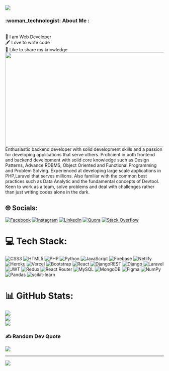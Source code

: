 <img src="https://user-images.githubusercontent.com/59823440/218288756-03cccb9b-1586-4c57-8cbc-b96939af5bfc.png"/>
<h3>:woman_technologist: About Me :</h3> <br>
👑 I am Web Developer<br>🖋 Love to write code<br>🎤 Like to share my knowledge<br>
 
<div align="center">
<div  align="left" align="center">
  <img src="https://user-images.githubusercontent.com/56535991/121919004-354b3400-cd54-11eb-968b-5c5c3af89598.gif" width="600" height="300"/>
</div>
 <div  align="left" >
Enthusiastic backend developer with solid development skills and a passion for developing applications that serve others. Proficient in both frontend and backend development with solid core knowledge such as Design Patterns, Advance RDBMS, Object Oriented and Functional Programming and Problem Solving. Experienced at developing large scale applications in PHP,Laravel that serves millions. Also familiar with the common best practices such as Data Analytic and the fundamental concepts of Devtool. Keen to work as a team, solve problems and deal with challenges rather than just writing codes alone in the dark.
</div>
</div>
 
## 🌐 Socials:
[![Facebook](https://img.shields.io/badge/Facebook-%231877F2.svg?logo=Facebook&logoColor=white)](https://facebook.com/meharaz.TME.5) [![Instagram](https://img.shields.io/badge/Instagram-%23E4405F.svg?logo=Instagram&logoColor=white)](https://instagram.com/meharaz_hossain07) [![LinkedIn](https://img.shields.io/badge/LinkedIn-%230077B5.svg?logo=linkedin&logoColor=white)](https://linkedin.com/in/meharaz-hossain-aa1434245) [![Quora](https://img.shields.io/badge/Quora-%23B92B27.svg?logo=Quora&logoColor=white)](https://quora.com/profile/Meharaz05-Rony) [![Stack Overflow](https://img.shields.io/badge/-Stackoverflow-FE7A16?logo=stack-overflow&logoColor=white)](https://stackoverflow.com/users/20131265) 

# 💻 Tech Stack:
![CSS3](https://img.shields.io/badge/css3-%231572B6.svg?style=for-the-badge&logo=css3&logoColor=white) ![HTML5](https://img.shields.io/badge/html5-%23E34F26.svg?style=for-the-badge&logo=html5&logoColor=white) ![PHP](https://img.shields.io/badge/php-%23777BB4.svg?style=for-the-badge&logo=php&logoColor=white) ![Python](https://img.shields.io/badge/python-3670A0?style=for-the-badge&logo=python&logoColor=ffdd54) ![JavaScript](https://img.shields.io/badge/javascript-%23323330.svg?style=for-the-badge&logo=javascript&logoColor=%23F7DF1E) ![Firebase](https://img.shields.io/badge/firebase-%23039BE5.svg?style=for-the-badge&logo=firebase) ![Netlify](https://img.shields.io/badge/netlify-%23000000.svg?style=for-the-badge&logo=netlify&logoColor=#00C7B7) ![Heroku](https://img.shields.io/badge/heroku-%23430098.svg?style=for-the-badge&logo=heroku&logoColor=white) ![Vercel](https://img.shields.io/badge/vercel-%23000000.svg?style=for-the-badge&logo=vercel&logoColor=white) ![Bootstrap](https://img.shields.io/badge/bootstrap-%23563D7C.svg?style=for-the-badge&logo=bootstrap&logoColor=white) ![React](https://img.shields.io/badge/react-%2320232a.svg?style=for-the-badge&logo=react&logoColor=%2361DAFB) ![DjangoREST](https://img.shields.io/badge/DJANGO-REST-ff1709?style=for-the-badge&logo=django&logoColor=white&color=ff1709&labelColor=gray) ![Django](https://img.shields.io/badge/django-%23092E20.svg?style=for-the-badge&logo=django&logoColor=white) ![Laravel](https://img.shields.io/badge/laravel-%23FF2D20.svg?style=for-the-badge&logo=laravel&logoColor=white) ![JWT](https://img.shields.io/badge/JWT-black?style=for-the-badge&logo=JSON%20web%20tokens) ![Redux](https://img.shields.io/badge/redux-%23593d88.svg?style=for-the-badge&logo=redux&logoColor=white) ![React Router](https://img.shields.io/badge/React_Router-CA4245?style=for-the-badge&logo=react-router&logoColor=white) ![MySQL](https://img.shields.io/badge/mysql-%2300f.svg?style=for-the-badge&logo=mysql&logoColor=white) ![MongoDB](https://img.shields.io/badge/MongoDB-%234ea94b.svg?style=for-the-badge&logo=mongodb&logoColor=white) 	![Figma](https://img.shields.io/badge/figma-%23F24E1E.svg?style=for-the-badge&logo=figma&logoColor=white) ![NumPy](https://img.shields.io/badge/numpy-%23013243.svg?style=for-the-badge&logo=numpy&logoColor=white) ![Pandas](https://img.shields.io/badge/pandas-%23150458.svg?style=for-the-badge&logo=pandas&logoColor=white) ![scikit-learn](https://img.shields.io/badge/scikit--learn-%23F7931E.svg?style=for-the-badge&logo=scikit-learn&logoColor=white)
# 📊 GitHub Stats:
![](https://github-readme-stats.vercel.app/api?username=meharaz2020&theme=shades-of-purple&hide_border=false&include_all_commits=true&count_private=true)<br/>
![](https://github-readme-streak-stats.herokuapp.com/?user=meharaz2020&theme=shades-of-purple&hide_border=false)<br/>
![](https://github-readme-stats.vercel.app/api/top-langs/?username=meharaz2020&theme=shades-of-purple&hide_border=false&include_all_commits=true&count_private=true&layout=compact)

### ✍️ Random Dev Quote
![](https://quotes-github-readme.vercel.app/api?type=horizontal&theme=tokyonight)

---
[![](https://visitcount.itsvg.in/api?id=meharaz2020&icon=6&color=8)](https://visitcount.itsvg.in)

<!-- Proudly created with GPRM ( https://gprm.itsvg.in ) -->

